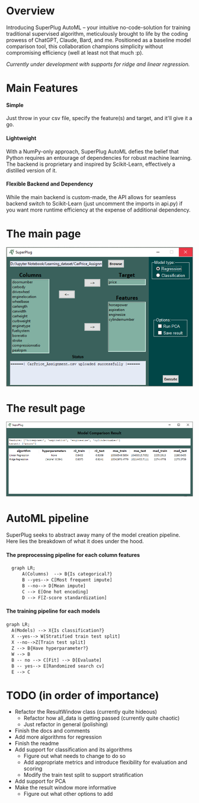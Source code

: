 # Overview

Introducing SuperPlug AutoML – your intuitive no-code-solution for training traditional supervised algorithm, meticulously brought to life by the coding prowess of ChatGPT, Claude, Bard, and me. Positioned as a baseline model comparison tool, this collaboration champions simplicity without compromising efficiency (well at least not that much :p). 

*Currently under development with supports for ridge and linear regression.*

# Main Features

#### Simple
Just throw in your csv file, specify the feature(s) and target, and it'll give it a go.

#### Lightweight 
With a NumPy-only approach, SuperPlug AutoML defies the belief that Python requires an entourage of dependencies for robust machine learning. The backend is proprietary and inspired by Scikit-Learn, effectively a distilled version of it. 

#### Flexible Backend and Dependency
While the main backend is custom-made, the API allows for seamless backend switch to Scikit-Learn (just uncomment the imports in api.py) if you want more runtime efficiency at the expense of additional dependency.

# The main page
![alt text](main_page.PNG)

# The result page
![alt text](result_page.PNG)

# AutoML pipeline
SuperPlug seeks to abstract away many of the model creation pipeline. Here lies the breakdown of what it does under the hood.

#### The preprocessing pipeline for each column features
```mermaid
  graph LR;
      A(Columns)  --> B{Is categorical?}
      B --yes--> C[Most frequent impute]
      B --no--> D[Mean impute]
      C --> E[One hot encoding]
      D --> F[Z-score standardization]
```

 #### The training pipeline for each models
 ```mermaid
 graph LR;
   A(Models) --> X{Is classification?}
   X --yes--> W[Stratified train test split]
   X --no-->Z[Train test split]
   Z --> B{Have hyperparameter?}
   W --> B
   B -- no --> C[Fit] --> D[Evaluate]
   B -- yes--> E[Randomized search cv]
   E --> C
```

# TODO (in order of importance)
- Refactor the ResultWindow class (currently quite hideous)
  - Refactor how all_data is getting passed (currently quite chaotic)
  - Just refactor in general (polishing)
- Finish the docs and comments
- Add more algorithms for regression
- Finish the readme
- Add support for classification and its algorithms
  - Figure out what needs to change to do so
  - Add appropriate metrics and introduce flexibility for evaluation and scoring
  - Modify the train test split to support stratification
- Add support for PCA
- Make the result window more informative
  - Figure out what other options to add
